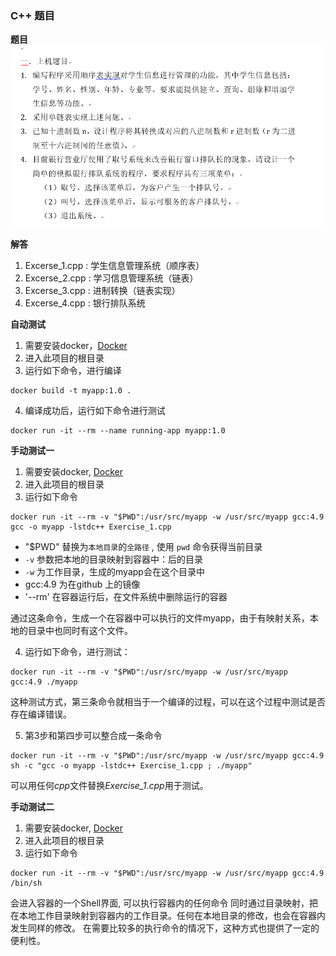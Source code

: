 ### C++ 题目

**题目**
![题目](题目.png)

**解答**
1. Excerse_1.cpp : 学生信息管理系统（顺序表）
2. Excerse_2.cpp : 学习信息管理系统（链表）
3. Excerse_3.cpp : 进制转换（链表实现）
4. Excerse_4.cpp : 银行排队系统

**自动测试**
1. 需要安装docker，[Docker](https//www.docker.com)
2. 进入此项目的根目录
3. 运行如下命令，进行编译
```
docker build -t myapp:1.0 .
```
4. 编译成功后，运行如下命令进行测试
```
docker run -it --rm --name running-app myapp:1.0
```

**手动测试一**
1. 需要安装docker, [Docker](https//www.docker.com)
2. 进入此项目的根目录
3. 运行如下命令
```
docker run -it --rm -v "$PWD":/usr/src/myapp -w /usr/src/myapp gcc:4.9 gcc -o myapp -lstdc++ Exercise_1.cpp
```
- "$PWD" 替换为`本地目录`的`全路径` , 使用 `pwd` 命令获得当前目录
- `-v` 参数把本地的目录映射到容器中：后的目录
- `-w` 为工作目录，生成的myapp会在这个目录中
- gcc:4.9 为在github 上的镜像
- '--rm' 在容器运行后，在文件系统中删除运行的容器

通过这条命令，生成一个在容器中可以执行的文件myapp，由于有映射关系，本地的目录中也同时有这个文件。

4. 运行如下命令，进行测试：
```
docker run -it --rm -v "$PWD":/usr/src/myapp -w /usr/src/myapp  gcc:4.9 ./myapp
``` 

这种测试方式，第三条命令就相当于一个编译的过程，可以在这个过程中测试是否存在编译错误。

5. 第3步和第四步可以整合成一条命令
```
docker run -it --rm -v "$PWD":/usr/src/myapp -w /usr/src/myapp gcc:4.9 sh -c "gcc -o myapp -lstdc++ Exercise_1.cpp ; ./myapp"
```
可以用任何*cpp*文件替换*Exercise_1.cpp*用于测试。 

**手动测试二**
1. 需要安装docker, [Docker](https//www.docker.com)
2. 进入此项目的根目录
3. 运行如下命令
```
docker run -it --rm -v "$PWD":/usr/src/myapp -w /usr/src/myapp gcc:4.9 /bin/sh
```
会进入容器的一个Shell界面, 可以执行容器内的任何命令
同时通过目录映射，把在本地工作目录映射到容器内的工作目录。任何在本地目录的修改，也会在容器内发生同样的修改。
在需要比较多的执行命令的情况下，这种方式也提供了一定的便利性。
